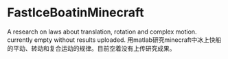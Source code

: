 # FastIceBoatinMinecraft
A research on laws about translation, rotation and complex motion. currently empty without results uploaded. 用matlab研究minecraft中冰上快船的平动、转动和复合运动的规律。目前空着没有上传研究成果。

